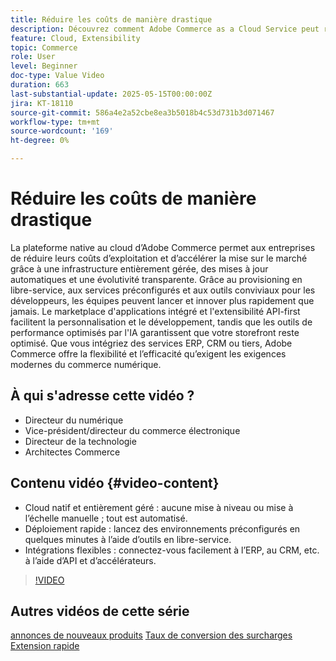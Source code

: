 ```yaml
---
title: Réduire les coûts de manière drastique
description: Découvrez comment Adobe Commerce as a Cloud Service peut réduire considérablement les coûts.
feature: Cloud, Extensibility
topic: Commerce
role: User
level: Beginner
doc-type: Value Video
duration: 663
last-substantial-update: 2025-05-15T00:00:00Z
jira: KT-18110
source-git-commit: 586a4e2a52cbe8ea3b5018b4c53d731b3d071467
workflow-type: tm+mt
source-wordcount: '169'
ht-degree: 0%

---
```



# Réduire les coûts de manière drastique

La plateforme native au cloud d’Adobe Commerce permet aux entreprises de réduire leurs coûts d’exploitation et d’accélérer la mise sur le marché grâce à une infrastructure entièrement gérée, des mises à jour automatiques et une évolutivité transparente. Grâce au provisioning en libre-service, aux services préconfigurés et aux outils conviviaux pour les développeurs, les équipes peuvent lancer et innover plus rapidement que jamais. Le marketplace d&#39;applications intégré et l&#39;extensibilité API-first facilitent la personnalisation et le développement, tandis que les outils de performance optimisés par l&#39;IA garantissent que votre storefront reste optimisé. Que vous intégriez des services ERP, CRM ou tiers, Adobe Commerce offre la flexibilité et l’efficacité qu’exigent les exigences modernes du commerce numérique.

## À qui s&#39;adresse cette vidéo ?

* Directeur du numérique
* Vice-président/directeur du commerce électronique
* Directeur de la technologie
* Architectes Commerce

## Contenu vidéo {#video-content}

* Cloud natif et entièrement géré : aucune mise à niveau ou mise à l’échelle manuelle ; tout est automatisé.
* Déploiement rapide : lancez des environnements préconfigurés en quelques minutes à l’aide d’outils en libre-service.
* Intégrations flexibles : connectez-vous facilement à l’ERP, au CRM, etc. à l’aide d’API et d’accélérateurs.

>[!VIDEO](https://video.tv.adobe.com/v/3458485/?learn=on&enablevpops)

## Autres vidéos de cette série

[annonces de nouveaux produits](./new-product-announcements.md)
[Taux de conversion des surcharges](./supercharge-conversion-rates.md)
[Extension rapide](fast-track-expansion.md)
